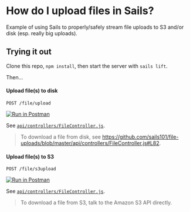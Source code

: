 # How do I upload files in Sails?

Example of using Sails to properly/safely stream file uploads to S3 and/or disk (esp. really big uploads).


## Trying it out

Clone this repo, `npm install`, then start the server with `sails lift`.

Then...


#### Upload file(s) to disk 

`POST /file/upload`

[![Run in Postman](https://run.pstmn.io/button.png)](https://www.getpostman.com/run-collection/d79c7deb45ef3a476e5d)
 
See [`api/controllers/FileController.js`](https://github.com/sails101/file-uploads/blob/master/api/controllers/FileController.js#L15).

> To download a file from disk, see https://github.com/sails101/file-uploads/blob/master/api/controllers/FileController.js#L82.



#### Upload file(s) to S3

`POST /file/s3upload`

[![Run in Postman](https://run.pstmn.io/button.png)](https://www.getpostman.com/run-collection/d79c7deb45ef3a476e5d)

See [`api/controllers/FileController.js`](https://github.com/sails101/file-uploads/blob/master/api/controllers/FileController.js#L52).

> To download a file from S3, talk to the Amazon S3 API directly.

